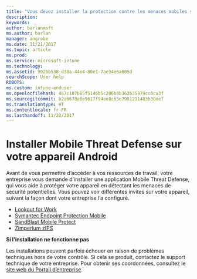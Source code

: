 ```yaml
---
title: "Vous devez installer la protection contre les menaces mobiles sur votre appareil iOS | Microsoft Docs"
description: 
keywords: 
author: barlanmsft
ms.author: barlan
manager: angrobe
ms.date: 11/21/2017
ms.topic: article
ms.prod: 
ms.service: microsoft-intune
ms.technology: 
ms.assetid: 902bb538-d30a-44e4-80e1-7ae34e6a605d
searchScope: User help
ROBOTS: 
ms.custom: intune-enduser
ms.openlocfilehash: 487c107b85f5146b5c286b8b363b35979cc0ca3f
ms.sourcegitcommit: b2a6678a0e9617f94ee8c65e7981211483b30ee7
ms.translationtype: HT
ms.contentlocale: fr-FR
ms.lasthandoff: 11/22/2017
---
```

# <a name="install-mobile-threat-defense-on-your-android-device"></a>Installer Mobile Threat Defense sur votre appareil Android

Avant de vous permettre d’accéder à vos ressources de travail, votre entreprise vous demande d’installer une application Mobile Threat Defense, qui vous aide à protéger votre appareil en détectant les menaces de sécurité potentielles. Vous pouvez voir différentes invites sur votre appareil, suivant la façon dont votre entreprise l’a configuré.

* [Lookout for Work](you-are-prompted-to-install-lookout-for-work-android.md)
* [Symantec Endpoint Protection Mobile](you-are-prompted-to-install-skycure-android.md)
* [SandBlast Mobile Protect](you-are-prompted-to-install-sandblast-android.md)
* [Zimperium zIPS](you-are-prompted-to-install-zips-android.md)

**Si l’installation ne fonctionne pas**

Les installations peuvent parfois échouer en raison de problèmes techniques hors de votre contrôle. Si cela se produit, contactez le support technique de votre entreprise. Pour obtenir ses coordonnées, consultez le [site web du Portail d’entreprise](https://portal.manage.microsoft.com).
